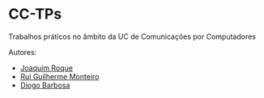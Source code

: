 # CC-TPs
Trabalhos práticos no âmbito da UC de Comunicações por Computadores

Autores:

* [Joaquim Roque](https://github.com/jtmr05)
* [Rui Guilherme Monteiro](https://github.com/rushmetra)
* [Diogo Barbosa](https://github.com/GatinhoGordo)
